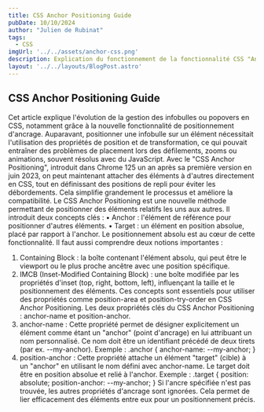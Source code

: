 ```yaml
---
title: CSS Anchor Positioning Guide
pubDate: 10/10/2024
author: "Julien de Rubinat"
tags:
  - CSS
imgUrl: '../../assets/anchor-css.png'
description: Explication du fonctionnement de la fonctionnalité CSS "Anchor"
layout: '../../layouts/BlogPost.astro'
---
```


## CSS Anchor Positioning Guide

Cet article explique l'évolution de la gestion des infobulles ou popovers en CSS, notamment grâce à la nouvelle fonctionnalité de positionnement d'ancrage. Auparavant, positionner une infobulle sur un élément nécessitait l'utilisation des propriétés de position et de transformation, ce qui pouvait entraîner des problèmes de placement lors des défilements, zooms ou animations, souvent résolus avec du JavaScript. Avec le "CSS Anchor Positioning", introduit dans Chrome 125 un an après sa première version en juin 2023, on peut maintenant attacher des éléments à d'autres directement en CSS, tout en définissant des positions de repli pour éviter les débordements. Cela simplifie grandement le processus et améliore la compatibilité.
Le CSS Anchor Positioning est une nouvelle méthode permettant de positionner des éléments relatifs les uns aux autres. Il introduit deux concepts clés :
•	Anchor : l'élément de référence pour positionner d'autres éléments.
•	Target : un élément en position absolue, placé par rapport à l'anchor.
Le positionnement absolu est au cœur de cette fonctionnalité. Il faut aussi comprendre deux notions importantes :
1.	Containing Block : la boîte contenant l'élément absolu, qui peut être le viewport ou le plus proche ancêtre avec une position spécifique.
2.	IMCB (Inset-Modified Containing Block) : une boîte modifiée par les propriétés d'inset (top, right, bottom, left), influençant la taille et le positionnement des éléments.
Ces concepts sont essentiels pour utiliser des propriétés comme position-area et position-try-order en CSS Anchor Positioning.
Les deux propriétés clés du CSS Anchor Positioning : anchor-name et position-anchor.
1.	anchor-name : Cette propriété permet de désigner explicitement un élément comme étant un "anchor" (point d'ancrage) en lui attribuant un nom personnalisé. Ce nom doit être un identifiant précédé de deux tirets (par ex. --my-anchor).
Exemple :
.anchor {
  anchor-name: --my-anchor;
}
2.	position-anchor : Cette propriété attache un élément "target" (cible) à un "anchor" en utilisant le nom défini avec anchor-name. Le target doit être en position absolue et relié à l'anchor.
Exemple :
.target {
  position: absolute;
  position-anchor: --my-anchor;
}
Si l'ancre spécifiée n'est pas trouvée, les autres propriétés d'ancrage sont ignorées. Cela permet de lier efficacement des éléments entre eux pour un positionnement précis.
